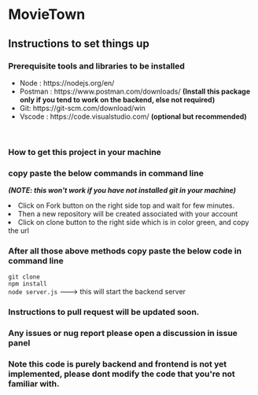 # MovieTown

## Instructions to set things up

### Prerequisite tools and libraries to be installed

<ul>
  <li>Node : https://nodejs.org/en/</li>
  <li>Postman : https://www.postman.com/downloads/ <b>(Install this package only if you tend to work on the backend, else not required)</b></li>
  <li>Git: https://git-scm.com/download/win</li>
  <li>Vscode : https://code.visualstudio.com/   <b>(optional but recommended)</b></li> 
</ul>
<br>

### How to get this project in your machine

### copy paste the below commands in command line

<b><i>(NOTE: this won't work if you have not installed git in your machine)</i></b>

<li>Click on Fork button on the right side top and wait for few minutes.</li>
<li>Then a new repository will be created associated with your account</li>
<li>Click on clone button to the right side which is in color green, and copy the url</li>
<h3>After all those above methods copy paste the below code in command line</h3>
<code>git clone <project-url></code><br>
<code>npm install</code><br>
<code>node server.js</code> ---> this will start the backend server

### Instructions to pull request will be updated soon.

### Any issues or nug report please open a discussion in issue panel

### Note this code is purely backend and frontend is not yet implemented, please dont modify the code that you're not familiar with.
